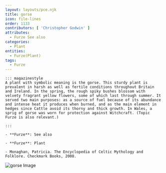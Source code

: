 ```yaml
---
layout: layouts/pce.njk
title: gorse
icon: file-lines
order: 1133
contributors: [ 'Christopher Godwin' ]
attributes:
  - Furze See also
categories:
  - Plant
entities:
  - Furze(Plant)
tags:
  - Furze
---
```

``` tab [group1:Info]
::: magazinestyle
A plant with symbolic meaning is the gorse. This sturdy plant is prevalent in harsh as well as fertile conditions throughout Britain and Ireland. In the spring, the rough spiky bushes blossom with velvety fragrant yellow flowers, some of which last through summer. It served two main purposes: as a source of fuel because of its abundance and intense heat it produces when burned, and as the main element in hedges since Cattle avoid its thorny and thick growth. In Wales, a sprig of gorse was worn for protection against Witchcraft. (Topic Furze is also relevant.)

:::
```
``` tab [group1:Attributes]
- **Furze**: See also
```
``` tab [group1:Entities]
- **Furze**: Plant
```
``` tab [group1:Sources]
- Monaghan, Patricia. The Encyclopedia of Celtic Mythology and Folklore. Checkmark Books, 2008.
```
![gorse Image](https://upload.wikimedia.org/wikipedia/commons/5/5f/Whin_or_Gorse_on_Fife_Coastal_Trail.jpg)
